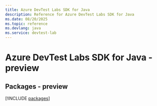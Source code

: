 ```yaml
---
title: Azure DevTest Labs SDK for Java
description: Reference for Azure DevTest Labs SDK for Java
ms.date: 08/20/2025
ms.topic: reference
ms.devlang: java
ms.service: devtest-lab
---
```

# Azure DevTest Labs SDK for Java - preview
## Packages - preview
[!INCLUDE [packages](devtest-labs-index.md)]